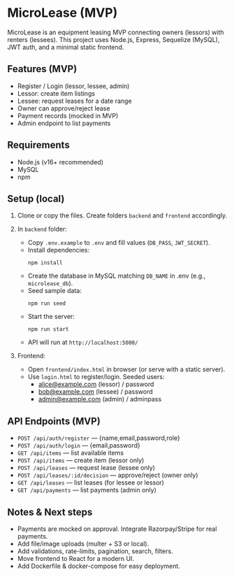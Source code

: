 # MicroLease (MVP)

MicroLease is an equipment leasing MVP connecting owners (lessors) with renters (lessees). This project uses Node.js, Express, Sequelize (MySQL), JWT auth, and a minimal static frontend.

## Features (MVP)
- Register / Login (lessor, lessee, admin)
- Lessor: create item listings
- Lessee: request leases for a date range
- Owner can approve/reject lease
- Payment records (mocked in MVP)
- Admin endpoint to list payments

## Requirements
- Node.js (v16+ recommended)
- MySQL
- npm

## Setup (local)
1. Clone or copy the files. Create folders `backend` and `frontend` accordingly.
2. In `backend` folder:
   - Copy `.env.example` to `.env` and fill values (`DB_PASS`, `JWT_SECRET`).
   - Install dependencies:
     ```
     npm install
     ```
   - Create the database in MySQL matching `DB_NAME` in .env (e.g., `microlease_db`).
   - Seed sample data:
     ```
     npm run seed
     ```
   - Start the server:
     ```
     npm run start
     ```
   - API will run at `http://localhost:5000/`

3. Frontend:
   - Open `frontend/index.html` in browser (or serve with a static server).
   - Use `login.html` to register/login. Seeded users:  
     - alice@example.com (lessor) / password  
     - bob@example.com (lessee) / password  
     - admin@example.com (admin) / adminpass

## API Endpoints (MVP)
- `POST /api/auth/register` — {name,email,password,role}
- `POST /api/auth/login` — {email,password}
- `GET /api/items` — list available items
- `POST /api/items` — create item (lessor only)
- `POST /api/leases` — request lease (lessee only)
- `POST /api/leases/:id/decision` — approve/reject (owner only)
- `GET /api/leases` — list leases (for lessee or lessor)
- `GET /api/payments` — list payments (admin only)

## Notes & Next steps
- Payments are mocked on approval. Integrate Razorpay/Stripe for real payments.
- Add file/image uploads (multer + S3 or local).
- Add validations, rate-limits, pagination, search, filters.
- Move frontend to React for a modern UI.
- Add Dockerfile & docker-compose for easy deployment.

